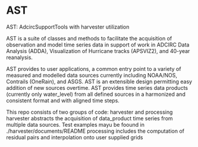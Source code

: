 # AST
AST: AdcircSupportTools with harvester utilization

AST is a suite of classes and methods to facilitate the acquisition of observation and model time series data in support of work in ADCIRC Data Analysis (ADDA), Visualization of Hurricane tracks (APSVIZ2), and 40-year reanalysis.

AST provides to user applications, a common entry point to a variety of measured and modelled data sources currently including NOAA/NOS, Contrails (OneRain), and ASGS. AST is an extensible design permitting easy addition of new sources overtime.
AST provides time series data products (currently only water_level) from all defined sources in a harmonized and consistent format and with aligned time steps.

This repo consists of two groups of code: harvester and processing
    harvester abstracts the acquisition of data_product time series from multiple data sources. Test examples mayu be foound in ./harvester/documents/README
    processing includes the computation of residual pairs and interpolation onto user supplied grids


